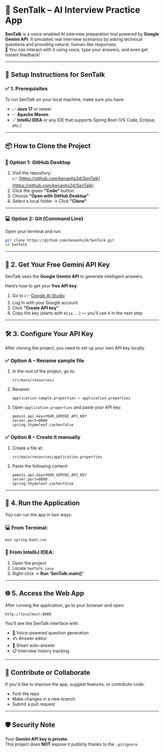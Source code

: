 # 🤖 SenTalk – AI Interview Practice App

**SenTalk** is a voice-enabled AI interview preparation tool powered by **Google Gemini API**. It simulates real interview scenarios by asking technical questions and providing natural, human-like responses.  
🎤 You can interact with it using voice, type your answers, and even get instant feedback!

---

## 🔧 Setup Instructions for SenTalk

### ✅ 1. Prerequisites

To run SenTalk on your local machine, make sure you have:

- ✅ **Java 17** or newer  
- ✅ **Apache Maven**  
- ✅ **IntelliJ IDEA** or any IDE that supports Spring Boot (VS Code, Eclipse, etc.)

---

## 📦 How to Clone the Project

### 🔗 Option 1: GitHub Desktop
1. Visit the repository:  
   👉 [https://github.com/kenanhs24/SenTalk](https://github.com/kenanhs24/SenTalk)
2. Click the green **"Code"** button
3. Choose **"Open with GitHub Desktop"**
4. Select a local folder → Click **"Clone"**

---

### 💻 Option 2: Git (Command Line)
Open your terminal and run:
```bash
git clone https://github.com/kenanhs24/SenTalk.git
cd SenTalk
```

---

## 🔑 2. Get Your Free Gemini API Key

SenTalk uses the **Google Gemini API** to generate intelligent answers.

Here’s how to get your **free API key**:

1. Go to 👉 [Google AI Studio](https://aistudio.google.com/app/apikey)
2. Log in with your Google account
3. Click **“Create API key”**
4. Copy the key (starts with `AIza...`) — you'll use it in the next step

---

## 🛠️ 3. Configure Your API Key

After cloning the project, you need to set up your own API key locally.

### ✅ Option A – Rename sample file
1. In the root of the project, go to:
   ```
   src/main/resources/
   ```
2. Rename:
   ```
   application-sample.properties → application.properties
   ```
3. Open `application.properties` and paste your API key:
   ```properties
   gemini.api.key=YOUR_GEMINI_API_KEY
   server.port=8080
   spring.thymeleaf.cache=false
   ```

### ✅ Option B – Create it manually
1. Create a file at:
   ```
   src/main/resources/application.properties
   ```
2. Paste the following content:
   ```properties
   gemini.api.key=YOUR_GEMINI_API_KEY
   server.port=8080
   spring.thymeleaf.cache=false
   ```

---

## 🚀 4. Run the Application

You can run the app in two ways:

### 💻 From Terminal:
```bash
mvn spring-boot:run
```

### 🧠 From IntelliJ IDEA:
1. Open the project
2. Locate `SenTalk.java`
3. Right-click → **Run 'SenTalk.main()'**

---

## 🌐 5. Access the Web App

After running the application, go to your browser and open:

```
http://localhost:8080
```

You’ll see the SenTalk interface with:
- 🎤 Voice-powered question generation
- ✍️ Answer editor
- 🧠 Smart auto-answer
- 📋 Interview history tracking

---

## 🤝 Contribute or Collaborate

If you'd like to improve the app, suggest features, or contribute code:
- Fork the repo
- Make changes in a new branch
- Submit a pull request

---

## 🛡️ Security Note

Your **Gemini API key is private**.  
This project does **NOT** expose it publicly thanks to the `.gitignore`.
